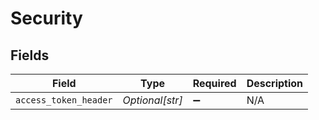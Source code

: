 # Security


## Fields

| Field                 | Type                  | Required              | Description           |
| --------------------- | --------------------- | --------------------- | --------------------- |
| `access_token_header` | *Optional[str]*       | :heavy_minus_sign:    | N/A                   |